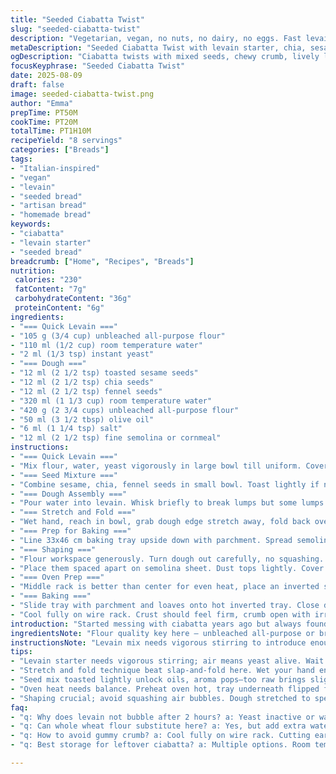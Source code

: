 ```yaml
---
title: "Seeded Ciabatta Twist"
slug: "seeded-ciabatta-twist"
description: "Vegetarian, vegan, no nuts, no dairy, no eggs. Fast levain starter with a seeded dough enriched by olive oil. Semolina sprinkled for crust crunch. Uses a mix of sesame, chia, and fennel seeds replacing original poppy and anise. Slightly tweaked hydration, proofing time adjusted for better gluten development. Oven steps bumped down a bit. Uses water temp and tactile folds to gauge dough readiness. Shaping into long rectangles folded then divided into 8 loaves. Bake on parchment over inverted tray for rustic bottom heat. Aroma fills the kitchen mid-bake. Crust crisp, crumb open, chewy with seed crunch."
metaDescription: "Seeded Ciabatta Twist with levain starter, chia, sesame, and fennel seeds; chewy crumb, crunchy crust, adjustable hydration and proofing for gluten strength."
ogDescription: "Ciabatta twists with mixed seeds, chewy crumb, lively levain; tactile folding, oven spring, semolina bottom for crust crunch, aroma filling kitchen."
focusKeyphrase: "Seeded Ciabatta Twist"
date: 2025-08-09
draft: false
image: seeded-ciabatta-twist.png
author: "Emma"
prepTime: PT50M
cookTime: PT20M
totalTime: PT1H10M
recipeYield: "8 servings"
categories: ["Breads"]
tags:
- "Italian-inspired"
- "vegan"
- "levain"
- "seeded bread"
- "artisan bread"
- "homemade bread"
keywords:
- "ciabatta"
- "levain starter"
- "seeded bread"
breadcrumb: ["Home", "Recipes", "Breads"]
nutrition: 
 calories: "230"
 fatContent: "7g"
 carbohydrateContent: "36g"
 proteinContent: "6g"
ingredients:
- "=== Quick Levain ==="
- "105 g (3/4 cup) unbleached all-purpose flour"
- "110 ml (1/2 cup) room temperature water"
- "2 ml (1/3 tsp) instant yeast"
- "=== Dough ==="
- "12 ml (2 1/2 tsp) toasted sesame seeds"
- "12 ml (2 1/2 tsp) chia seeds"
- "12 ml (2 1/2 tsp) fennel seeds"
- "320 ml (1 1/3 cup) room temperature water"
- "420 g (2 3/4 cups) unbleached all-purpose flour"
- "50 ml (3 1/2 tbsp) olive oil"
- "6 ml (1 1/4 tsp) salt"
- "12 ml (2 1/2 tsp) fine semolina or cornmeal"
instructions:
- "=== Quick Levain ==="
- "Mix flour, water, yeast vigorously in large bowl till uniform. Cover with cloth, rest at room temp about 1h40m till volume doubles and surface bubbly, bubbly = good, if not wait 10-15m more."
- "=== Seed Mixture ==="
- "Combine sesame, chia, fennel seeds in small bowl. Toast lightly if not toasted already for punchy aroma, but if seeds fresh, raw okay."
- "=== Dough Assembly ==="
- "Pour water into levain. Whisk briefly to break lumps but some lumps okay. Add flour, olive oil, and salt. Stir with spatula or wooden spoon about 3 minutes till dough absorbs flour and shiny. Throw in seed mix, incorporate well. Cover. Rest 25 minutes to hydrate."
- "=== Stretch and Fold ==="
- "Wet hand, reach in bowl, grab dough edge stretch away, fold back over dough pile. Rotate bowl quarter turn. Repeat this fold-thrust-four times. Dough feels stronger, smoother now. Cover. Rest 1h50m or refrigerate overnight if planning ahead. Look for dough puffiness not bounce back too quick."
- "=== Prep for Baking ==="
- "Line 33x46 cm baking tray upside down with parchment. Spread semolina or cornmeal evenly on paper. It forms gritty crust layer below loaves."
- "=== Shaping ==="
- "Flour workspace generously. Turn dough out carefully, no squashing. Dust dough top with flour. Pick up dough at sides, stretch gently, flatten to rough 45x28 cm rectangle. Don’t press flat, retain bubbles. Fold long edges inward to form long log shape, like baguette but shorter. Use bench scraper or knife. Cut evenly into 8 portions."
- "Place them spaced apart on semolina sheet. Dust tops lightly. Cover loosely with kitchen towel. Let rest 40-50 minutes. Dough should inflate slightly, light to touch, slight spring back."
- "=== Oven Prep ==="
- "Middle rack is better than center for even heat, place an inverted sheet tray on rack below to create hot surface. Preheat oven to 245 °C (475 °F)."
- "=== Baking ==="
- "Slide tray with parchment and loaves onto hot inverted tray. Close door fast. Drop oven temp to 220 °C (430 °F). Listen for oven spring – audible crackling first 5 minutes. Bake 20-23 minutes till loaves golden brown, crust crisp, tap bottom and hear hollow sound."
- "Cool fully on wire rack. Crust should feel firm, crumb open with irregular holes, seeds toasty in each bite."
introduction: "Started messing with ciabatta years ago but always found dough fiddly. Levain too fast or slow meant heavy bread or dense crumb. So I trimmed the yeast in starter and balanced hydration down a notch. Seeds swapped too, went for chia and fennel. Texture’s changed; sweeter aroma, more crunch. Played with folding timing; quicker folds means less stickiness on hands, dough feels nicer. Bulk proofing nearer 2 hours. The smell of fermenting dough is hypnotizing, that yeasty, sweet tang. Oven heat blast followed by steady bake sets crust sharp and crunchy. Collapse avoided by gentle turns, not heavy pressing. Learned tricks to keep dough lively. Whenever I bake, I’m listening for crust crackle and watching crumb color nuances. The tactile stretch, that floaty lightness when cut, these are signs a good bake."
ingredientsNote: "Flour quality key here – unbleached all-purpose or bread flour for good gluten structure. If subbing flours, whole wheat or spelt can work but adjust water upward 10-20 ml, dough will get denser. Seeds: swapped poppy and anise for chia and fennel to shift aroma profile. Toast seeds lightly to open oils, but fresh raw adds slight bitterness. Olive oil not just flavor, it keeps crumb moist longer. Salt measured carefully; too much kills yeast action. Semolina or cornmeal dusting on baking tray crucial for crust texture. Yeast amount reduced in levain to avoid over-fermentation. Water temp roomish to not shock yeast but keep activity going steady. You can refrigerate dough overnight to enhance flavor and timing if desired."
instructionsNote: "Levain mix needs vigorous stirring to introduce enough air, bubbling confirms yeast activity — skip if no bubbles after 2 hours, dough won’t rise properly downstream. In dough mixing, don’t overwork or gluten breaks down, rhythm of 3 minutes minimum enough. Resting phases hydrate flour fully, don’t skip for dense crumb. Folding stretch fold builds structure gently, skip the slap-and-fold here or dough turns tough. Make sure hand is wet before folding to avoid dough sticking — that messes with gluten network. Overnight fermentation in fridge changes flavor; bring dough to room temp fully before shaping. When shaping, keep handling gentle to keep air pockets intact. Use the sound test, hollow tap on bottom — if dull, back in oven a bit. Cooling fully before cutting prevents gummy crumb from sticky steam. Oven preheat with hot tray underneath crucial, gives bottom crackle. Don't open oven during first 10 minutes, steam loss kills oven spring."
tips:
- "Levain starter needs vigorous stirring; air means yeast alive. Wait for bubbled top, if not, extend timing but check water temp and yeast freshness. Too cold water slows things; too hot kills yeast. Use room temp water steady–steady activity, avoid sudden temp jumps."
- "Stretch and fold technique beat slap-and-fold here. Wet your hand enough to keep dough from sticking but not dripping. Stretch edges gently, fold back–repeat quarter turns. Builds gluten gently, texture tightens slowly. Folds faster means less stick on fingers but watch dough feel."
- "Seed mix toasted lightly unlock oils, aroma pops—too raw brings slight bitterness. Toast quickly on dry pan; don’t burn. Incorporate seeds post dough mixing to prevent crushing seeds under heavy knead. Seeds swell slight during proof but keep shape."
- "Oven heat needs balance. Preheat oven hot, tray underneath flipped for direct heat to bottom crust. Slide parchment with dough quickly to avoid temp dips. Original 245 dropping to 220 sets crust sharp, crust crackle audible first 5 minutes. Avoid oven door open under first 10 minutes."
- "Shaping crucial; avoid squashing air bubbles. Dough stretched to specific rectangle, fold edges inward rather than pressing flat. Cuts into loaves maintain air pockets. Resting after shaping lets dough inflate slightly. Use surface semolina dust for rustic bottom texture, grains act like sandpaper under loaf."
faq:
- "q: Why does levain not bubble after 2 hours? a: Yeast inactive or water too cold. Check yeast freshness. Extend wait but bubbles crucial–no bubbles, no rise downstream. Stirring introduces air–skip that, yeast lazy. Room temp varies; too hot kills, too cold slows."
- "q: Can whole wheat flour substitute here? a: Yes, but add extra water 10-20 ml. Denser dough expected. Alters gluten network; crumb tighter, less open. Seed balance ok same. Longer proof recommended. For spelt, similar adjust water. Gluten strength differs."
- "q: How to avoid gummy crumb? a: Cool fully on wire rack. Cutting early traps steam in crumb, makes sticky texture. Resting helps gel crumb structure firm up. Also, don’t overwater dough; hydration tweaking changed here helps dryness. Also avoid heavy pressing after proof."
- "q: Best storage for leftover ciabatta? a: Multiple options. Room temp in paper bag keeps crust crisp but short term. For longer, freeze whole or sliced; defrost at room temp. Avoid plastic bags long-term or crust softens. Toast reheats crust surface crisp better than microwave. Moisture balance key."

---
```

